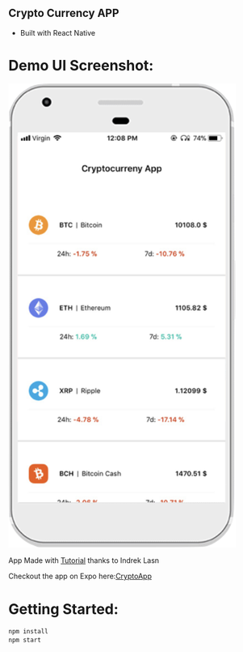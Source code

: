 ## Crypto Currency APP

* Built with React Native

# Demo UI Screenshot:
<img src="./img.png" width="450"/>


App Made with [Tutorial](https://medium.com/react-native-training/learn-how-to-build-a-rn-redux-cryptocurrency-app-chapter-iii-a454dda156b) thanks to Indrek Lasn


Checkout the app on Expo here:[CryptoApp](https://expo.io/@baseem/react-native-redux-crypto-tracker)

# Getting Started:
```js
npm install
npm start
```
